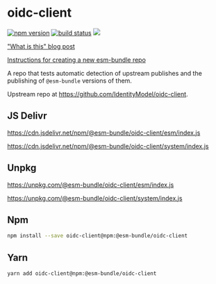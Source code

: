 # oidc-client

[![npm version](https://img.shields.io/npm/v/@esm-bundle/oidc-client.svg?style=flat)](https://www.npmjs.com/package/@esm-bundle/oidc-client) [![build status](https://travis-ci.com/esm-bundle/oidc-client.svg?branch=master)](https://travis-ci.com/esm-bundle/oidc-client) [![](https://data.jsdelivr.com/v1/package/npm/@esm-bundle/oidc-client/badge)](https://www.jsdelivr.com/package/npm/@esm-bundle/oidc-client)

["What is this" blog post](https://medium.com/@joeldenning/an-esm-bundle-for-any-npm-package-5f850db0e04d)

[Instructions for creating a new esm-bundle repo](https://github.com/esm-bundle/new-repo-instructions)

A repo that tests automatic detection of upstream publishes and the publishing of `@esm-bundle` versions of them.

Upstream repo at https://github.com/IdentityModel/oidc-client.

## JS Delivr

https://cdn.jsdelivr.net/npm/@esm-bundle/oidc-client/esm/index.js

https://cdn.jsdelivr.net/npm/@esm-bundle/oidc-client/system/index.js

## Unpkg

https://unpkg.com/@esm-bundle/oidc-client/esm/index.js

https://unpkg.com/@esm-bundle/oidc-client/system/index.js

## Npm

```sh
npm install --save oidc-client@npm:@esm-bundle/oidc-client
```

## Yarn

```sh
yarn add oidc-client@npm:@esm-bundle/oidc-client
```

